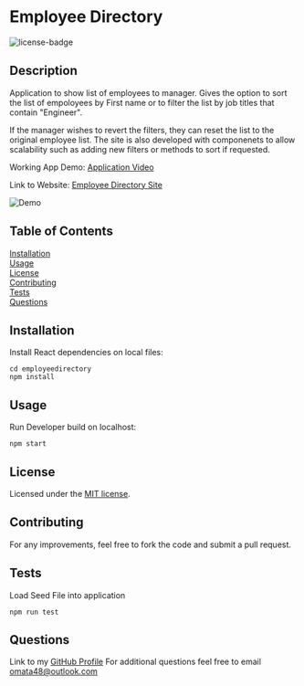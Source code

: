 # Employee Directory

![license-badge](https://img.shields.io/badge/license-MIT-green) 
  
## Description
  
Application to show list of employees to manager. Gives the option to sort the list of empoloyees by First name or to filter the list by job titles that contain "Engineer". 

If the manager wishes to revert the filters, they can reset the list to the original employee list. The site is also developed with componenets to allow scalability such as adding new filters or methods to sort if requested. 

Working App Demo: [Application Video](https://drive.google.com/file/d/1j9SGTIx5eJgfrZ9c3hfzptF7QDQ-vLVk/view)

Link to Website: [Employee Directory Site](https://omata48.github.io/Employee-Directory/)

![Demo](./images/working_app.gif)

## Table of Contents
  
[Installation](#Installation)  
[Usage](#Usage)  
[License](#License)  
[Contributing](#Contributing)  
[Tests](#Tests)  
[Questions](#Questions)  
  
## Installation 

Install React dependencies on local files:
```  
cd employeedirectory
npm install
```

## Usage
  
Run Developer build on localhost:
```
npm start
```
  
## License
  
Licensed under the [MIT license](LICENSE).
  
## Contributing
  
For any improvements, feel free to fork the code and submit a pull request.
  

## Tests
Load Seed File into application
```
npm run test
```

## Questions

Link to my [GitHub Profile](https://github.com/omata48)
For additional questions feel free to email omata48@outlook.com
    
